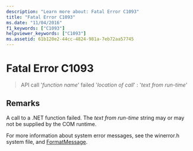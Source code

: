 ```yaml
---
description: "Learn more about: Fatal Error C1093"
title: "Fatal Error C1093"
ms.date: "11/04/2016"
f1_keywords: ["C1093"]
helpviewer_keywords: ["C1093"]
ms.assetid: 61b120e2-44cc-4824-981a-7eb72aa57745
---
```

# Fatal Error C1093

> API call '*function name*' failed '*location of call*' : '*text from run-time*'

## Remarks

A call to a .NET function failed. The *text from run-time* string may or may not be supplied by the COM runtime.

For more information about system error messages, see the winerror.h system file, and [FormatMessage](/windows/win32/api/winbase/nf-winbase-formatmessage).

